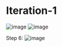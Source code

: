 # Iteration-1
![image](https://user-images.githubusercontent.com/80603292/141503671-7153687b-272a-4f40-8ec8-bf40f3e9cb4a.png)
![image](https://user-images.githubusercontent.com/80603292/141503712-b81445d2-7118-4624-b33e-ea9c07beed3c.png)

Step 6: 
![image](https://user-images.githubusercontent.com/80603292/141503410-e0d159e4-cc87-49bf-9b98-c88d949a2741.png)
